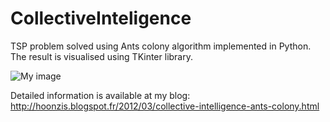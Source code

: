 CollectiveInteligence
=====================

TSP problem solved using Ants colony algorithm implemented in Python. The result is visualised using TKinter library.

![My image](http://hoonzis.github.com/CollectiveInteligence/Ants/graph1.PNG)

Detailed information is available at my blog:
http://hoonzis.blogspot.fr/2012/03/collective-intelligence-ants-colony.html